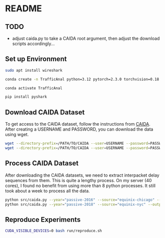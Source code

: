# README

## TODO

- adjust caida.py to take a CAIDA root argument, then adjust the download scripts accordingly...

## Set up Environment

```bash
sudo apt install wireshark

conda create -n TrafficAnal python=3.12 pytorch=2.3.0 torchvision=0.18.0 torchaudio=2.3.0 torchtext=0.18.0 pytorch-cuda=12.1 scikit-learn scipy pandas scikit-learn -c pytorch -c nvidia -c conda-forge

conda activate TrafficAnal

pip install pyshark
```

## Download CAIDA Dataset

To get access to the CAIDA dataset, follow the instructions from [CAIDA](https://www.caida.org/catalog/datasets/passive_dataset/). After creating a USERNAME and PASSWORD, you can download the data using wget.

```bash
wget --directory-prefix=/PATH/TO/CAIDA --user=USERNAME --password=PASSWORD --recursive --level=16 --no-parent --no-clobber "https://data.caida.org/datasets/passive-2016/"
wget --directory-prefix=/PATH/TO/CAIDA --user=USERNAME --password=PASSWORD --recursive --level=16 --no-parent --no-clobber "https://data.caida.org/datasets/passive-2018/"
```

## Process CAIDA Dataset

After downloading the CAIDA datasets, we need to extract interpacket delay sequences from them. This is quite a lengthy process. On my server (40 cores), I found no benefit from using more than 8 python processes. It still took about a week to process all the data.

```bash
python src/caida.py --year="passive-2016" --source="equinix-chicago" --output="./data" --num_workers=8
python src/caida.py --year="passive-2018" --source="equinix-nyc" --output="./data" --num_workers=8
```

## Reproduce Experiments

```bash
CUDA_VISIBLE_DEVICES=0 bash run/reproduce.sh
```
